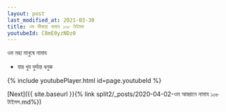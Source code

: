 ```yaml
---
layout: post
last_modified_at: 2021-03-30
title: ওম ভীমায়া নামায ১০৮ টাইমস
youtubeId: C8mE0yzNDz0
---
```

 
 
 ওম মহা মানুষে নামায  
 
 -  যার খুব দুর্দান্ত ধনুক 
 
  
 
  
 
 
 
 
 
 


{% include youtubePlayer.html id=page.youtubeId %}
 
[Next]({{ site.baseurl }}{% link  split2/_posts/2020-04-02-ওম আহ্বানে নামায ১০৮ টাইমস.md%})
 
